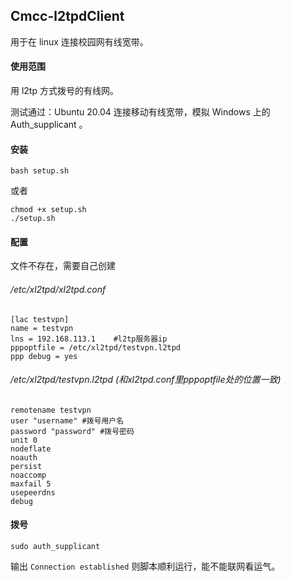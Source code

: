 ## Cmcc-l2tpdClient

用于在 linux 连接校园网有线宽带。

#### 使用范围

用 l2tp 方式拨号的有线网。

测试通过：Ubuntu 20.04 连接移动有线宽带，模拟 Windows 上的 Auth_supplicant 。

#### 安装

```shell
bash setup.sh
```

或者

```shell
chmod +x setup.sh
./setup.sh
```

#### 配置

文件不存在，需要自己创建

###### /etc/xl2tpd/xl2tpd.conf

```
[lac testvpn]
name = testvpn
lns = 192.168.113.1    #l2tp服务器ip
pppoptfile = /etc/xl2tpd/testvpn.l2tpd
ppp debug = yes
```

###### /etc/xl2tpd/testvpn.l2tpd (和xl2tpd.conf里pppoptfile处的位置一致)

```
remotename testvpn
user "username" #拨号用户名
password "password" #拨号密码
unit 0
nodeflate
noauth
persist
noaccomp
maxfail 5
usepeerdns 
debug
```

#### 拨号

```shell
sudo auth_supplicant
```

输出 `Connection established` 则脚本顺利运行，能不能联网看运气。

